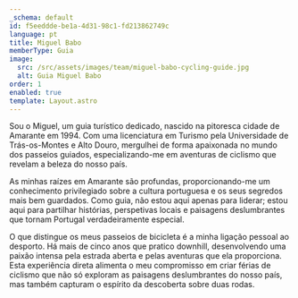 ```yaml
---
_schema: default
id: f5eeddde-be1a-4d31-98c1-fd213862749c
language: pt
title: Miguel Babo
memberType: Guia
image:
  src: /src/assets/images/team/miguel-babo-cycling-guide.jpg
  alt: Guia Miguel Babo
order: 1
enabled: true
template: Layout.astro
---
```


Sou o Miguel, um guia turístico dedicado, nascido na pitoresca cidade de
Amarante em 1994. Com uma licenciatura em Turismo pela Universidade de
Trás-os-Montes e Alto Douro, mergulhei de forma apaixonada no mundo dos passeios
guiados, especializando-me em aventuras de ciclismo que revelam a beleza do
nosso país.

As minhas raízes em Amarante são profundas, proporcionando-me um conhecimento
privilegiado sobre a cultura portuguesa e os seus segredos mais bem guardados.
Como guia, não estou aqui apenas para liderar; estou aqui para partilhar
histórias, perspetivas locais e paisagens deslumbrantes que tornam Portugal
verdadeiramente especial.

O que distingue os meus passeios de bicicleta é a minha ligação pessoal ao
desporto. Há mais de cinco anos que pratico downhill, desenvolvendo uma paixão
intensa pela estrada aberta e pelas aventuras que ela proporciona. Esta
experiência direta alimenta o meu compromisso em criar férias de ciclismo que
não só exploram as paisagens deslumbrantes do nosso país, mas também capturam o
espírito da descoberta sobre duas rodas.
